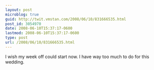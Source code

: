 ```yaml
---
layout: post
microblog: true
guid: http://twit.vmstan.com/2008/06/10/831666535.html
post_id: 3054970
date: 2008-06-10T15:37:17-0600
lastmod: 2008-06-10T15:37:17-0600
type: post
url: /2008/06/10/831666535.html
---
```

I wish my week off could start now. I have way too much to do for this wedding.
